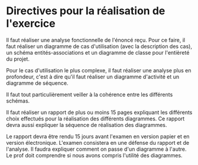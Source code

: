 Directives pour la réalisation de l'exercice
============================================

Il faut réaliser une analyse fonctionnelle de l'énoncé reçu. Pour ce faire, il faut réaliser un diagramme de cas d'utilisation (avec la description des cas), un schéma entités-associations et un diagramme de classe pour l'entièreté du projet.

Pour le cas d'utilisation le plus complexe, il faut réaliser une analyse plus en profondeur, c'est à dire qu'il faut réaliser un diagramme d'activité et un diagramme de séquence.

Il faut tout particulièrement veiller à la cohérence entre les différents schémas.

Il faut réaliser un rapport de plus ou moins 15 pages expliquant les différents choix effectués pour la réalisation des différents diagrammes. Ce rapport devra aussi expliquer la séquence de réalisation des diagrammes.

Le rapport devra être rendu 15 jours avant l'examen en version papier et en version électronique. L'examen consistera en une défense du rapport et de l'analyse. Il faudra expliquer comment on passe d'un diagramme à l'autre. Le prof doit comprendre si nous avons compris l'utilité des diagrammes.